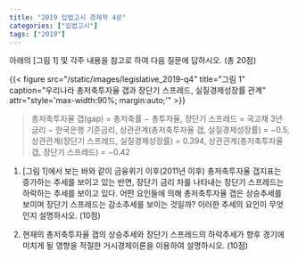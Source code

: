 ```yaml
---
title: "2019 입법고시 경제학 4문"
categories: ["입법고시"]
tags: ["2019"]
---
```


아래의 [그림 1] 및 각주 내용을 참고로 하여 다음 질문에 답하시오. (총 20점)

{{< figure
    src="/static/images/legislative_2019-q4"
    title="그림 1"
    caption="우리나라 총저축투자율 갭과 장단기 스프레드, 실질경제성장률 관계"
    attr="style='max-width:90%; margin:auto;'" >}}

> 총저축투자율 갭(gap) = 총저축률 − 총투자율, 장단기 스프레드 = 국고채 3년 금리 − 한국은행 기준금리, 상관관계(총저축투자율 갭, 실질경제성장률) = −0.5, 상관관계(장단기 스프레드, 실질경제성장률) = 0.394, 상관관계(총저축투자율 갭, 장단기 스프레드) = −0.42

1) [그림 1]에서 보는 바와 같이 금융위기 이후(2011년 이후) 총저축투자율 갭지표는 증가하는 추세를 보이고 있는 반면, 장단기 금리 차를 나타내는 장단기 스프레드는 하락하는 추세를 보이고 있다. 어떤 요인들에 의해 총저축투자율 갭은 상승추세를 보이며 장단기 스프레드는 감소추세를 보이는 것일까? 이러한 추세의 요인이 무엇인지 설명하시오. (10점)

2) 현재의 총저축투자율 갭의 상승추세와 장단기 스프레드의 하락추세가 향후 경기에 미치게 될 영향을 적절한 거시경제이론을 이용하여 설명하시오. (10점)
